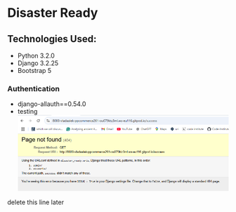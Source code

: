 # Disaster Ready


## Technologies Used:
 - Python 3.2.0
 - Django 3.2.25
 - Bootstrap 5

### Authentication
- django-allauth==0.54.0
- testing [![testing allauth](/docs/images/testing_allauth.png)](https://your-link.com)

delete this line later